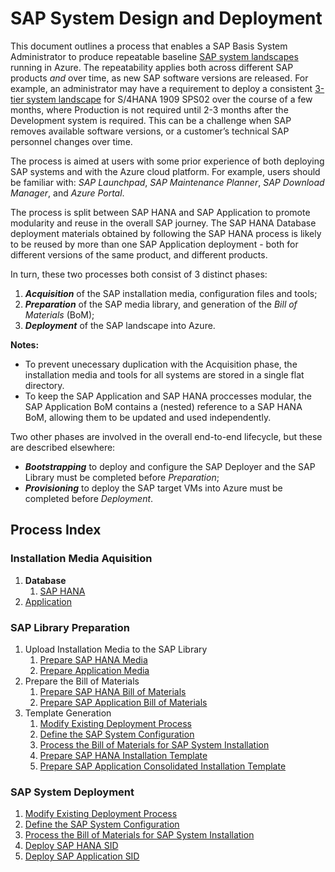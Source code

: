# SAP System Design and Deployment

This document outlines a process that enables a SAP Basis System Administrator to produce repeatable baseline [SAP system landscapes](https://help.sap.com/doc/saphelp_afs64/6.4/en-US/de/6b0d84f34d11d3a6510000e835363f/content.htm) running in Azure.
The repeatability applies both across different SAP products _and_ over time, as new SAP software versions are released.
For example, an administrator may have a requirement to deploy a consistent [3-tier system landscape](https://help.sap.com/doc/saphelp_afs64/6.4/en-US/de/6b0da2f34d11d3a6510000e835363f/content.htm?no_cache=true) for S/4HANA 1909 SPS02 over the course of a few months, where Production is not required until 2-3 months after the Development system is required.
This can be a challenge when SAP removes available software versions, or a customer’s technical SAP personnel changes over time.

The process is aimed at users with some prior experience of both deploying SAP systems and with the Azure cloud platform.
For example, users should be familiar with: _SAP Launchpad_, _SAP Maintenance Planner_, _SAP Download Manager_, and _Azure Portal_.

The process is split between SAP HANA and SAP Application to promote modularity and reuse in the overall SAP journey.
The SAP HANA Database deployment materials obtained by following the SAP HANA process is likely to be reused by more than one SAP Application deployment - both for different versions of the same product, and different products.

In turn, these two processes both consist of 3 distinct phases:

1. **_Acquisition_** of the SAP installation media, configuration files and tools;
1. **_Preparation_** of the SAP media library, and generation of the _Bill of Materials_ (BoM);
1. **_Deployment_** of the SAP landscape into Azure.

**Notes:**

- To prevent unecessary duplication with the Acquisition phase, the installation media and tools for all systems are stored in a single flat directory.
- To keep the SAP Application and SAP HANA proccesses modular, the SAP Application BoM contains a (nested) reference to a SAP HANA BoM, allowing them to be updated and used independently.

Two other phases are involved in the overall end-to-end lifecycle, but these are described elsewhere:

- **_Bootstrapping_** to deploy and configure the SAP Deployer and the SAP Library must be completed before _Preparation_;
- **_Provisioning_** to deploy the SAP target VMs into Azure must be completed before _Deployment_.

## Process Index

### Installation Media Aquisition

1. **Database**
   1. [SAP HANA](./hana/acquire-media.md)
1. [Application](./app/acquire-media.md)

### SAP Library Preparation

1. Upload Installation Media to the SAP Library
   1. [Prepare SAP HANA Media](./hana/prepare-sap-library.md)
   1. [Prepare Application Media](./app/prepare-sap-library.md)
1. Prepare the Bill of Materials
   1. [Prepare SAP HANA Bill of Materials](./hana/prepare-bom.md)
   1. [Prepare SAP Application Bill of Materials](./app/prepare-bom.md)
1. Template Generation
   1. [Modify Existing Deployment Process](./interim-playbook-preparation.md)
   1. [Define the SAP System Configuration](./common/system-definition.md)
   1. [Process the Bill of Materials for SAP System Installation](./common/system-definition.md)
   1. [Prepare SAP HANA Installation Template](./hana/prepare-ini.md)
   1. [Prepare SAP Application Consolidated Installation Template](./app/prepare-ini.md)

### SAP System Deployment

1. [Modify Existing Deployment Process](./interim-playbook-preparation.md)
1. [Define the SAP System Configuration](./common/system-definition.md)
1. [Process the Bill of Materials for SAP System Installation](./common/system-definition.md)
1. [Deploy SAP HANA SID](./hana/deploy-sid.md)
1. [Deploy SAP Application SID](./app/deploy-sid.md)
